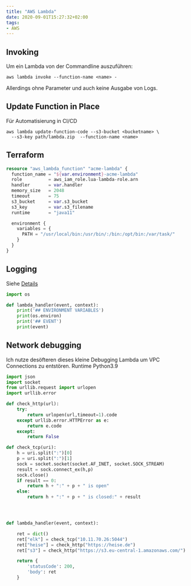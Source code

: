```yaml
---
title: "AWS Lambda"
date: 2020-09-01T15:27:32+02:00
tags:
- AWS
---
```


<!--more-->

## Invoking

Um ein Lambda von der Commandline auszuführen:

    aws lambda invoke --function-name <name> -

Allerdings ohne Parameter und auch keine Ausgabe von Logs.

## Update Function in Place

Für Automatisierung in CI/CD

```
aws lambda update-function-code --s3-bucket <bucketname> \
  --s3-key path/lambda.zip  --function-name <name>
```


## Terraform

```terraform
resource "aws_lambda_function" "acme-lambda" {
  function_name = "${var.environment}-acme-lambda"
  role          = aws_iam_role.lua-lambda-role.arn
  handler       = var.handler
  memory_size   = 2048
  timeout       = 75
  s3_bucket     = var.s3_bucket
  s3_key        = var.s3_filename
  runtime       = "java11"

  environment {
    variables = {
      PATH = "/usr/local/bin:/usr/bin/:/bin:/opt/bin:/var/task/"
    }
  }
}
```

## Logging

Siehe [Details](https://docs.aws.amazon.com/lambda/latest/dg/python-logging.html)

```python
import os

def lambda_handler(event, context):
    print('## ENVIRONMENT VARIABLES')
    print(os.environ)
    print('## EVENT')
    print(event)
```

## Network debugging

Ich nutze desöfteren dieses kleine Debugging Lambda um VPC Connections zu
entstören. Runtime Python3.9

```python
import json
import socket
from urllib.request import urlopen
import urllib.error

def check_http(url):
    try:
        return urlopen(url,timeout=1).code
    except urllib.error.HTTPError as e:
        return e.code
    except:
        return False

def check_tcp(uri):
    h = uri.split(":")[0]
    p = uri.split(":")[1]
    sock = socket.socket(socket.AF_INET, socket.SOCK_STREAM)
    result = sock.connect_ex(h,p)
    sock.close()
    if result == 0:
        return h + ":" + p + " is open"
    else:
        return h + ":" + p + " is closed:" + result




def lambda_handler(event, context):

    ret = dict()
    ret["elk"] = check_tcp("10.11.70.26:5044")
    ret["heise"] = check_http("https://heise.de")
    ret["s3"] = check_http("https://s3.eu-central-1.amazonaws.com/")

    return {
        'statusCode': 200,
        'body': ret
    }
```
